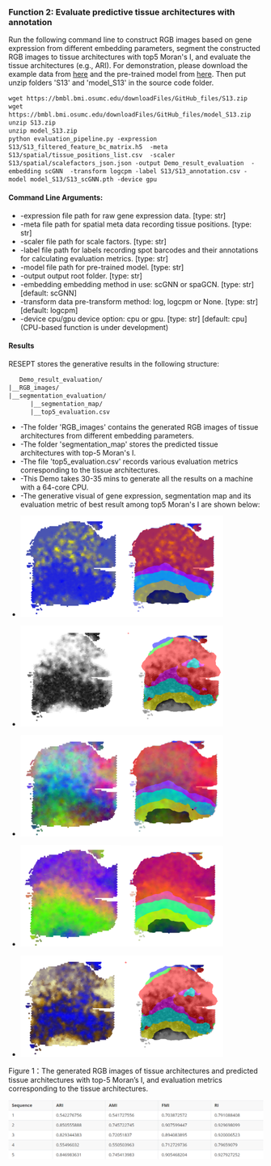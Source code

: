 ### Function 2: Evaluate predictive tissue architectures with annotation

Run the following command line to construct RGB images based on gene expression from different embedding parameters, segment the constructed RGB images to tissue architectures with top5 Moran's I, and evaluate the tissue architectures (e.g., ARI). For demonstration, please download the example data from [here](https://bmbl.bmi.osumc.edu/downloadFiles/GitHub_files/S13.zip) and the pre-trained model from [here](https://bmbl.bmi.osumc.edu/downloadFiles/GitHub_files/model_S13.zip). Then put unzip folders 'S13' and 'model_S13' in the source code folder.

```
wget https://bmbl.bmi.osumc.edu/downloadFiles/GitHub_files/S13.zip 
wget https://bmbl.bmi.osumc.edu/downloadFiles/GitHub_files/model_S13.zip
unzip S13.zip
unzip model_S13.zip
python evaluation_pipeline.py -expression S13/S13_filtered_feature_bc_matrix.h5  -meta S13/spatial/tissue_positions_list.csv  -scaler S13/spatial/scalefactors_json.json -output Demo_result_evaluation  -embedding scGNN  -transform logcpm -label S13/S13_annotation.csv -model model_S13/S13_scGNN.pth -device gpu
```

#### Command Line Arguments:

- -expression file path for raw gene expression data. [type: str]
- -meta file path for spatial meta data recording tissue positions. [type: str]
- -scaler file path for scale factors. [type: str]
- -label file path for labels recording spot barcodes and their annotations for calculating evaluation metrics. [type: str]
- -model file path for pre-trained model. [type: str]
- -output output root folder. [type: str]
- -embedding embedding method in use: scGNN or spaGCN. [type: str] [default: scGNN]
- -transform data pre-transform method: log, logcpm or None. [type: str] [default: logcpm]
- -device cpu/gpu device option: cpu or gpu. [type: str] [default: cpu] (CPU-based function is under development)

#### Results

RESEPT stores the generative results in the following structure:

   ```
      Demo_result_evaluation/
   |__RGB_images/
   |__segmentation_evaluation/
         |__segmentation_map/
         |__top5_evaluation.csv
   ```

*	-The folder 'RGB_images' contains the generated RGB images of tissue architectures from different embedding parameters. 
*	-The folder 'segmentation_map' stores the predicted tissue architectures with top-5 Moran's I.
*	-The file 'top5_evaluation.csv' records various evaluation metrics corresponding to the tissue architectures.
*	-This Demo takes 30-35 mins to generate all the results on a machine with a 64-core CPU.
*	-The generative visual of gene expression, segmentation map and its evaluation metric of best result among top5 Moran's I are shown below:

- ![](./pic/Evaluate/Evaluate_1.png)![](./pic/Evaluate/segmentation/Evaluate_segmentation_1.png)  

- ![](./pic/Evaluate/Evaluate_2.png)![](./pic/Evaluate/segmentation/Evaluate_segmentation_2.png)  

- ![](./pic/Evaluate/Evaluate_3.png)![](./pic/Evaluate/segmentation/Evaluate_segmentation_3.png)  

- ![](./pic/Evaluate/Evaluate_4.png)![](./pic/Evaluate/segmentation/Evaluate_segmentation_4.png)  

- ![](./pic/Evaluate/Evaluate_5.png)![](./pic/Evaluate/segmentation/Evaluate_segmentation_5.png)  


Figure 1：The generated RGB images of tissue architectures and predicted tissue architectures with top-5 Moran’s I, and evaluation metrics corresponding to the tissue architectures.

![](./pic/Evaluate/Evaluate_S.png)

